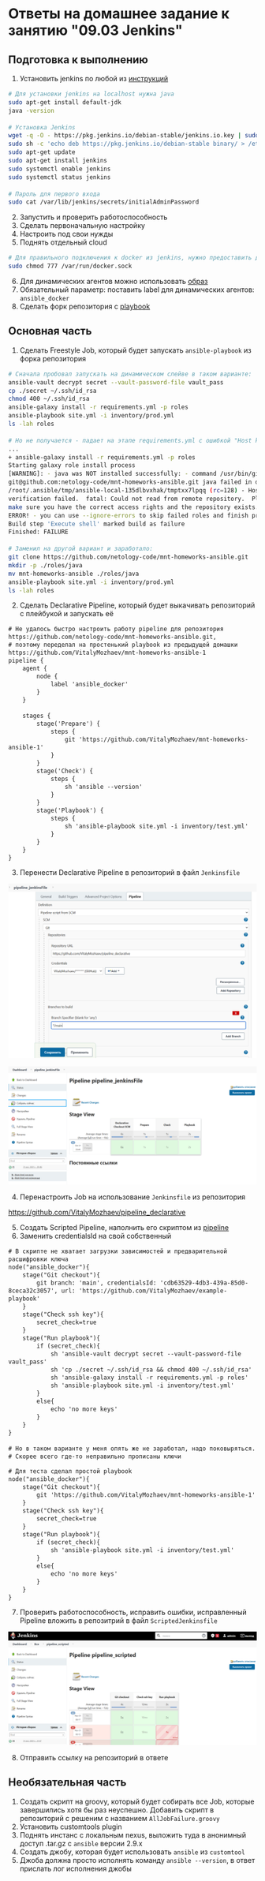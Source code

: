 # Ответы на домашнее задание к занятию "09.03 Jenkins"

## Подготовка к выполнению

1. Установить jenkins по любой из [инструкций](https://www.jenkins.io/download/)

```bash
# Для установки jenkins на localhost нужна java
sudo apt-get install default-jdk
java -version

# Установка Jenkins
wget -q -O - https://pkg.jenkins.io/debian-stable/jenkins.io.key | sudo apt-key add -
sudo sh -c 'echo deb https://pkg.jenkins.io/debian-stable binary/ > /etc/apt/sources.list.d/jenkins.list'
sudo apt-get update
sudo apt-get install jenkins
sudo systemctl enable jenkins
sudo systemctl status jenkins

# Пароль для первого входа
sudo cat /var/lib/jenkins/secrets/initialAdminPassword
```

2. Запустить и проверить работоспособность
3. Сделать первоначальную настройку
4. Настроить под свои нужды
5. Поднять отдельный cloud

```bash
# Для правильного подключения к docker из jenkins, нужно предоставить доступ к docker.sock
sudo chmod 777 /var/run/docker.sock
```

6. Для динамических агентов можно использовать [образ](https://hub.docker.com/repository/docker/aragast/agent)
7. Обязательный параметр: поставить label для динамических агентов: `ansible_docker`
8.  Сделать форк репозитория с [playbook](https://github.com/aragastmatb/example-playbook)

## Основная часть

1. Сделать Freestyle Job, который будет запускать `ansible-playbook` из форка репозитория

```bash
# Сначала пробовал запускать на динамическом слейве в таком варианте:
ansible-vault decrypt secret --vault-password-file vault_pass
cp ./secret ~/.ssh/id_rsa
chmod 400 ~/.ssh/id_rsa
ansible-galaxy install -r requirements.yml -p roles
ansible-playbook site.yml -i inventory/prod.yml
ls -lah roles

# Но не получается - падает на этапе requirements.yml с ошибкой "Host key verification failed":
...
+ ansible-galaxy install -r requirements.yml -p roles
Starting galaxy role install process
[WARNING]: - java was NOT installed successfully: - command /usr/bin/git clone
git@github.com:netology-code/mnt-homeworks-ansible.git java failed in directory
/root/.ansible/tmp/ansible-local-135dlbvxhak/tmptxx7lpqq (rc=128) - Host key
verification failed.  fatal: Could not read from remote repository.  Please
make sure you have the correct access rights and the repository exists.
ERROR! - you can use --ignore-errors to skip failed roles and finish processing the list.
Build step 'Execute shell' marked build as failure
Finished: FAILURE

# Заменил на другой вариант и заработало:
git clone https://github.com/netology-code/mnt-homeworks-ansible.git
mkdir -p ./roles/java
mv mnt-homeworks-ansible ./roles/java
ansible-playbook site.yml -i inventory/prod.yml
ls -lah roles
```

2. Сделать Declarative Pipeline, который будет выкачивать репозиторий с плейбукой и запускать её

```text
# Не удалось быстро настроить работу pipeline для репозитория https://github.com/netology-code/mnt-homeworks-ansible.git,
# поэтому переделал на простенький playbook из предыдущей домашки https://github.com/VitalyMozhaev/mnt-homeworks-ansible-1
pipeline {
    agent {
        node {
            label 'ansible_docker'
        }
    }

    stages {
        stage('Prepare') {
            steps {
                git 'https://github.com/VitalyMozhaev/mnt-homeworks-ansible-1'
            }
        }
        stage('Check') {
            steps {
                sh 'ansible --version'
            }
        }
        stage('Playbook') {
            steps {
                sh 'ansible-playbook site.yml -i inventory/test.yml'
            }
        }
    }
}
```

3. Перенести Declarative Pipeline в репозиторий в файл `Jenkinsfile`

![](https://github.com/VitalyMozhaev/mnt-homeworks/blob/main/09-ci-03-jenkins/pipeline_jenkins.png)

![](https://github.com/VitalyMozhaev/mnt-homeworks/blob/main/09-ci-03-jenkins/pipeline_jenkins_run.png)

4. Перенастроить Job на использование `Jenkinsfile` из репозитория

https://github.com/VitalyMozhaev/pipeline_declarative

5. Создать Scripted Pipeline, наполнить его скриптом из [pipeline](./pipeline)
6. Заменить credentialsId на свой собственный

```
# В скрипте не хватает загрузки зависимостей и предварительной расшифровки ключа
node("ansible_docker"){
    stage("Git checkout"){
        git branch: 'main', credentialsId: 'cdb63529-4db3-439a-85d0-8ceca32c3057', url: 'https://github.com/VitalyMozhaev/example-playbook'
    }
    stage("Check ssh key"){
        secret_check=true
    }
    stage("Run playbook"){
        if (secret_check){
            sh 'ansible-vault decrypt secret --vault-password-file vault_pass'
            sh 'cp ./secret ~/.ssh/id_rsa && chmod 400 ~/.ssh/id_rsa'
            sh 'ansible-galaxy install -r requirements.yml -p roles'
            sh 'ansible-playbook site.yml -i inventory/test.yml'
        }
        else{
            echo 'no more keys'
        }
    }
}

# Но в таком варианте у меня опять же не заработал, надо поковыряться.
# Скорее всего где-то неправильно прописаны ключи
```

```text
# Для теста сделал простой playbook
node("ansible_docker"){
    stage("Git checkout"){
        git 'https://github.com/VitalyMozhaev/mnt-homeworks-ansible-1'
    }
    stage("Check ssh key"){
        secret_check=true
    }
    stage("Run playbook"){
        if (secret_check){
            sh 'ansible-playbook site.yml -i inventory/test.yml'
        }
        else{
            echo 'no more keys'
        }
    }
}
```

7. Проверить работоспособность, исправить ошибки, исправленный Pipeline вложить в репозитрий в файл `ScriptedJenkinsfile`

![](https://github.com/VitalyMozhaev/mnt-homeworks/blob/main/09-ci-03-jenkins/pipeline_scripted_run.png)

8. Отправить ссылку на репозиторий в ответе


## Необязательная часть

1. Создать скрипт на groovy, который будет собирать все Job, которые завершились хотя бы раз неуспешно. Добавить скрипт в репозиторий с решеним с названием `AllJobFailure.groovy`
2. Установить customtools plugin
3. Поднять инстанс с локальным nexus, выложить туда в анонимный доступ  .tar.gz с `ansible`  версии 2.9.x
4. Создать джобу, которая будет использовать `ansible` из `customtool`
5. Джоба должна просто исполнять команду `ansible --version`, в ответ прислать лог исполнения джобы 
